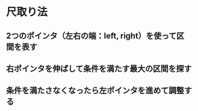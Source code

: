 # 尺取り法

## 2つのポインタ（左右の端：left, right）を使って区間を表す

## 右ポインタを伸ばして条件を満たす最大の区間を探す

## 条件を満たさなくなったら左ポインタを進めて調整する

